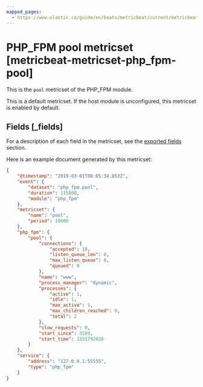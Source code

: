 ```yaml
---
mapped_pages:
  - https://www.elastic.co/guide/en/beats/metricbeat/current/metricbeat-metricset-php_fpm-pool.html
---
```


<!-- This file is generated! See scripts/mage/docs_collector.go -->

# PHP_FPM pool metricset [metricbeat-metricset-php_fpm-pool]

This is the `pool` metricset of the PHP_FPM module.

This is a default metricset. If the host module is unconfigured, this metricset is enabled by default.

## Fields [_fields]

For a description of each field in the metricset, see the [exported fields](/reference/metricbeat/exported-fields-php_fpm.md) section.

Here is an example document generated by this metricset:

```json
{
    "@timestamp": "2019-03-01T08:05:34.853Z",
    "event": {
        "dataset": "php_fpm.pool",
        "duration": 115000,
        "module": "php_fpm"
    },
    "metricset": {
        "name": "pool",
        "period": 10000
    },
    "php_fpm": {
        "pool": {
            "connections": {
                "accepted": 18,
                "listen_queue_len": 0,
                "max_listen_queue": 0,
                "queued": 0
            },
            "name": "www",
            "process_manager": "dynamic",
            "processes": {
                "active": 1,
                "idle": 1,
                "max_active": 1,
                "max_children_reached": 0,
                "total": 2
            },
            "slow_requests": 0,
            "start_since": 3589,
            "start_time": 1551792028
        }
    },
    "service": {
        "address": "127.0.0.1:55555",
        "type": "php_fpm"
    }
}
```

